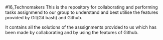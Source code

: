 #16_Technomakers
This is the repository for collaborating and performing tasks assignmend to our group to understand and best utilise the features provided by Git(Git bash) and Github.

It contains all the solutions of the asssignments provided to us which has been made by collaborating and by using the features of Github.
